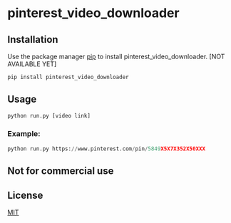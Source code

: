 # pinterest_video_downloader

## Installation

Use the package manager [pip](https://pip.pypa.io/en/stable/) to install pinterest_video_downloader. [NOT AVAILABLE YET]

```bash
pip install pinterest_video_downloader
```

## Usage

```python
python run.py [video link]
```
### Example:

```python
python run.py https://www.pinterest.com/pin/5849X5X7X352X50XXX
```

## Not for commercial use

## License
[MIT](https://choosealicense.com/licenses/mit/)
